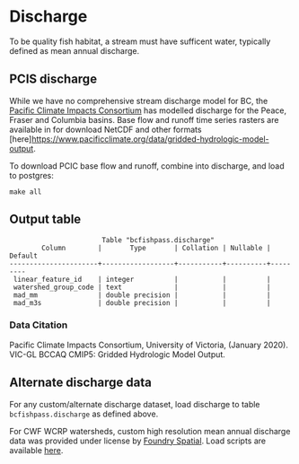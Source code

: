 # Discharge

To be quality fish habitat, a stream must have sufficent water, typically defined as mean annual discharge.

## PCIS discharge

While we have no comprehensive stream discharge model for BC, the [Pacific Climate Impacts Consortium](https://www.pacificclimate.org/) has modelled discharge for the Peace, Fraser and Columbia basins.
Base flow and runoff time series rasters are available in for download NetCDF and other formats [here]https://www.pacificclimate.org/data/gridded-hydrologic-model-output.

To download PCIC base flow and runoff, combine into discharge, and load to postgres:

    make all

## Output table


                           Table "bcfishpass.discharge"
            Column        |       Type       | Collation | Nullable | Default
    ----------------------+------------------+-----------+----------+---------
     linear_feature_id    | integer          |           |          |
     watershed_group_code | text             |           |          |
     mad_mm               | double precision |           |          |
     mad_m3s              | double precision |           |          |



### Data Citation

Pacific Climate Impacts Consortium, University of Victoria, (January 2020). VIC-GL BCCAQ CMIP5: Gridded Hydrologic Model Output.


## Alternate discharge data

For any custom/alternate discharge dataset, load discharge to table `bcfishpass.discharge` as defined above.

For CWF WCRP watersheds, custom high resolution mean annual discharge data was provided under license by [Foundry Spatial](https://foundryspatial.com/). Load scripts are available [here](https://github.com/smnorris/cwf_wcrp_discharge).

